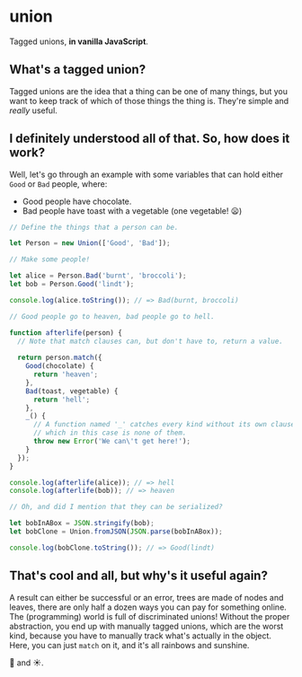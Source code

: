 # union

Tagged unions, **in vanilla JavaScript**.

## What's a tagged union?

Tagged unions are the idea that a thing can be one of many things, but you want to keep track of which of those things the thing is. They're simple and *really* useful.

## I definitely understood all of that. So, how does it work?

Well, let's go through an example with some variables that can hold either `Good` or `Bad` people, where:

- Good people have chocolate.
- Bad people have toast with a vegetable (one vegetable! :frowning:)

```javascript
// Define the things that a person can be.

let Person = new Union(['Good', 'Bad']);

// Make some people!

let alice = Person.Bad('burnt', 'broccoli');
let bob = Person.Good('lindt');

console.log(alice.toString()); // => Bad(burnt, broccoli)

// Good people go to heaven, bad people go to hell.

function afterlife(person) {
  // Note that match clauses can, but don't have to, return a value.
  
  return person.match({
    Good(chocolate) {
      return 'heaven';
    },
    Bad(toast, vegetable) {
      return 'hell';
    },
    _() {
      // A function named '_' catches every kind without its own clause,
      // which in this case is none of them.
      throw new Error('We can\'t get here!');
    }
  });
}

console.log(afterlife(alice)); // => hell
console.log(afterlife(bob)); // => heaven

// Oh, and did I mention that they can be serialized?

let bobInABox = JSON.stringify(bob);
let bobClone = Union.fromJSON(JSON.parse(bobInABox));

console.log(bobClone.toString()); // => Good(lindt)
```

## That's cool and all, but why's it useful again?

A result can either be successful or an error, trees are made of nodes and leaves, there are only half a dozen ways you can pay for something online. The (programming) world is full of discriminated unions! Without the proper abstraction, you end up with manually tagged unions, which are the worst kind, because you have to manually track what's actually in the object. Here, you can just `match` on it, and it's all rainbows and sunshine.

:rainbow: and :sunny:.
